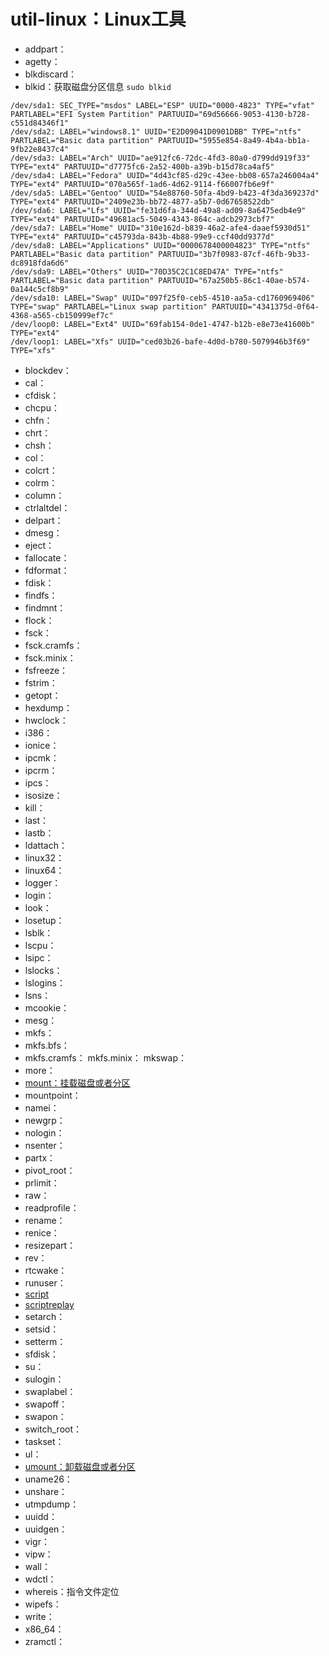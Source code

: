 # util-linux：Linux工具

+ addpart：
+ agetty：
+ blkdiscard：
+ blkid：获取磁盘分区信息 `sudo blkid`

```log
/dev/sda1: SEC_TYPE="msdos" LABEL="ESP" UUID="0000-4823" TYPE="vfat" PARTLABEL="EFI System Partition" PARTUUID="69d56666-9053-4130-b728-c551d84346f1"
/dev/sda2: LABEL="windows8.1" UUID="E2D09041D0901DBB" TYPE="ntfs" PARTLABEL="Basic data partition" PARTUUID="5955e854-8a49-4b4a-bb1a-9fb22e8437c4"
/dev/sda3: LABEL="Arch" UUID="ae912fc6-72dc-4fd3-80a0-d799dd919f33" TYPE="ext4" PARTUUID="d7775fc6-2a52-400b-a39b-b15d78ca4af5"
/dev/sda4: LABEL="Fedora" UUID="4d43cf85-d29c-43ee-bb08-657a246004a4" TYPE="ext4" PARTUUID="070a565f-1ad6-4d62-9114-f66007fb6e9f"
/dev/sda5: LABEL="Gentoo" UUID="54e88760-50fa-4bd9-b423-4f3da369237d" TYPE="ext4" PARTUUID="2409e23b-bb72-4877-a5b7-0d67658522db"
/dev/sda6: LABEL="Lfs" UUID="fe31d6fa-344d-49a8-ad09-8a6475edb4e9" TYPE="ext4" PARTUUID="49681ac5-5049-4343-864c-adcb2973cbf7"
/dev/sda7: LABEL="Home" UUID="310e162d-b839-46a2-afe4-daaef5930d51" TYPE="ext4" PARTUUID="c45793da-843b-4b88-99e9-ccf40dd9377d"
/dev/sda8: LABEL="Applications" UUID="0000678400004823" TYPE="ntfs" PARTLABEL="Basic data partition" PARTUUID="3b7f0983-87cf-46fb-9b33-dc8918fda6d6"
/dev/sda9: LABEL="Others" UUID="70D35C2C1C8ED47A" TYPE="ntfs" PARTLABEL="Basic data partition" PARTUUID="67a250b5-86c1-40ae-b574-0a144c5cf8b9"
/dev/sda10: LABEL="Swap" UUID="097f25f0-ceb5-4510-aa5a-cd1760969406" TYPE="swap" PARTLABEL="Linux swap partition" PARTUUID="4341375d-0f64-4368-a565-cb150999ef7c"
/dev/loop0: LABEL="Ext4" UUID="69fab154-0de1-4747-b12b-e8e73e41600b" TYPE="ext4"
/dev/loop1: LABEL="Xfs" UUID="ced03b26-bafe-4d0d-b780-5079946b3f69" TYPE="xfs"
```

+ blockdev：
+ cal：
+ cfdisk：
+ chcpu：
+ chfn：
+ chrt：
+ chsh：
+ col：
+ colcrt：
+ colrm：
+ column：
+ ctrlaltdel：
+ delpart：
+ dmesg：
+ eject：
+ fallocate：
+ fdformat：
+ fdisk：
+ findfs：
+ findmnt：
+ flock：
+ fsck：
+ fsck.cramfs：
+ fsck.minix：
+ fsfreeze：
+ fstrim：
+ getopt：
+ hexdump：
+ hwclock：
+ i386：
+ ionice：
+ ipcmk：
+ ipcrm：
+ ipcs：
+ isosize：
+ kill：
+ last：
+ lastb：
+ ldattach：
+ linux32：
+ linux64：
+ logger：
+ login：
+ look：
+ losetup：
+ lsblk：
+ lscpu：
+ lsipc：
+ lslocks：
+ lslogins：
+ lsns：
+ mcookie：
+ mesg：
+ mkfs：
+ mkfs.bfs：
+ mkfs.cramfs：
mkfs.minix：
mkswap：
+ more：
+ <a href="util-linux/mount.md#mount"> mount：挂载磁盘或者分区</a>
+ mountpoint：
+ namei：
+ newgrp：
+ nologin：
+ nsenter：
+ partx：
+ pivot_root：
+ prlimit：
+ raw：
+ readprofile：
+ rename：
+ renice：
+ resizepart：
+ rev：
+ rtcwake：
+ runuser：
+ [script][script]
+ [scriptreplay][script]
+ setarch：
+ setsid：
+ setterm：
+ sfdisk：
+ su：
+ sulogin：
+ swaplabel：
+ swapoff：
+ swapon：
+ switch_root：
+ taskset：
+ ul：
+ <a href="util-linux/mount.md#umount">umount：卸载磁盘或者分区</a>
+ uname26：
+ unshare：
+ utmpdump：
+ uuidd：
+ uuidgen：
+ vigr：
+ vipw：
+ wall：
+ wdctl：
+ whereis：指令文件定位
+ wipefs：
+ write：
+ x86\_64：
+ zramctl：

[mount]: util-linux/mount.md
[script]: util-linux/script.md
